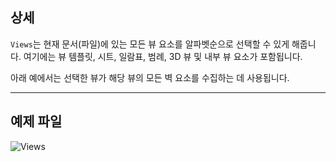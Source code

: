 ## 상세
`Views`는 현재 문서(파일)에 있는 모든 뷰 요소를 알파벳순으로 선택할 수 있게 해줍니다. 여기에는 뷰 템플릿, 시트, 일람표, 범례, 3D 뷰 및 내부 뷰 요소가 포함됩니다.

아래 예에서는 선택한 뷰가 해당 뷰의 모든 벽 요소를 수집하는 데 사용됩니다.
___
## 예제 파일

![Views](./DSRevitNodesUI.Views_img.jpg)
